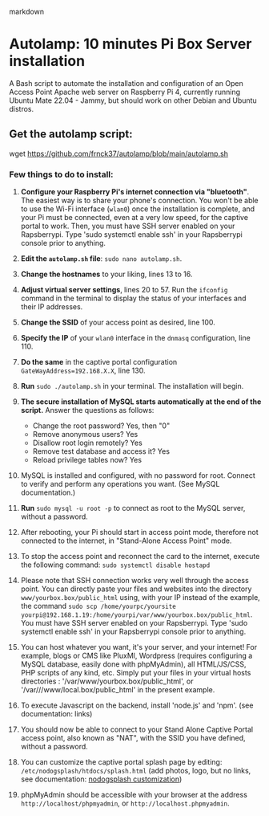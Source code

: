 markdown

# Autolamp: 10 minutes Pi Box Server installation

A Bash script to automate the installation and configuration of an Open Access Point Apache web server on Raspberry Pi 4, currently running Ubuntu Mate 22.04 - Jammy, but should work on other Debian and Ubuntu distros.

## Get the autolamp script:

wget https://github.com/frnck37/autolamp/blob/main/autolamp.sh

### Few things to do to install:

1. **Configure your Raspberry Pi's internet connection via "bluetooth"**. The easiest way is to share your phone's connection. You won't be able to use the Wi-Fi interface (`wlan0`) once the installation is complete, and your Pi must be connected, even at a very low speed, for the captive portal to work. Then, you must have SSH server enabled on your Rapsberrypi. Type 'sudo systemctl enable ssh' in your Rapsberrypi console prior to anything.

2. **Edit the `autolamp.sh` file**: `sudo nano autolamp.sh`.

3. **Change the hostnames** to your liking, lines 13 to 16.

4. **Adjust virtual server settings**, lines 20 to 57. Run the `ifconfig` command in the terminal to display the status of your interfaces and their IP addresses.

5. **Change the SSID** of your access point as desired, line 100.

6. **Specify the IP** of your `wlan0` interface in the `dnmasq` configuration, line 110.

7. **Do the same** in the captive portal configuration `GateWayAddress=192.168.X.X`, line 130.

8. **Run** `sudo ./autolamp.sh` in your terminal. The installation will begin.

9. **The secure installation of MySQL starts automatically at the end of the script.** Answer the questions as follows:
   - Change the root password? Yes, then "0"
   - Remove anonymous users? Yes
   - Disallow root login remotely? Yes
   - Remove test database and access it? Yes
   - Reload privilege tables now? Yes

10. MySQL is installed and configured, with no password for root. Connect to verify and perform any operations you want. (See MySQL documentation.)

11. **Run** `sudo mysql -u root -p` to connect as root to the MySQL server, without a password.

12. After rebooting, your Pi should start in access point mode, therefore not connected to the internet, in "Stand-Alone Access Point" mode.

13. To stop the access point and reconnect the card to the internet, execute the following command: `sudo systemctl disable hostapd`

14. Please note that SSH connection works very well through the access point. You can directly paste your files and websites into the directory `www/yourbox.box/public_html` using, with your IP instead of the example, the command `sudo scp /home/yourpc/yoursite yourpi@192.168.1.19:/home/yourpi/var/www/yourbox.box/public_html`. You must have SSH server enabled on your Rapsberrypi. Type 'sudo systemctl enable ssh' in your Rapsberrypi console prior to anything.

15. You can host whatever you want, it's your server, and your internet! For example, blogs or CMS like PluxMl, Wordpress (requires configuring a MySQL database, easily done with phpMyAdmin), all HTML/JS/CSS, PHP scripts of any kind, etc. Simply put your files in your virtual hosts directories : '/var/www/yourbox.box/public_html', or '/var///www/local.box/public_html' in the present example.

16. To execute Javascript on the backend, install 'node.js' and 'npm'. (see documentation: links)

17. You should now be able to connect to your Stand Alone Captive Portal access point, also known as "NAT", with the SSID you have defined, without a password. 

18. You can customize the captive portal splash page by editing: `/etc/nodogsplash/htdocs/splash.html` (add photos, logo, but no links, see documentation: [nodogsplash customization](https://nodogsplashdocs.readthedocs.io/en/stable/customize.html))

19. phpMyAdmin should be accessible with your browser at the address `http://localhost/phpmyadmin`, or `http://localhost.phpmyadmin`.

